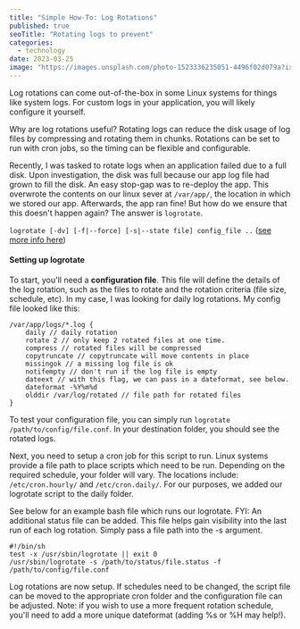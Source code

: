 ```yaml
---
title: "Simple How-To: Log Rotations"
published: true
seoTitle: "Rotating logs to prevent"
categories:
  - technology
date: 2023-03-25
image: "https://images.unsplash.com/photo-1523336235051-4496f02d079a?ixlib=rb-4.0.3&ixid=MnwxMjA3fDB8MHxwaG90by1wYWdlfHx8fGVufDB8fHx8&auto=format&fit=crop&w=1471&q=80"
---
```


Log rotations can come out-of-the-box in some Linux systems for things like system logs. For custom logs in your application, you will likely configure it yourself.

Why are log rotations useful? Rotating logs can reduce the disk usage of log files by compressing and rotating them in chunks. Rotations can be set to run with cron jobs, so the timing can be flexible and configurable.

Recently, I was tasked to rotate logs when an application failed due to a full disk. Upon investigation, the disk was full because our app log file had grown to fill the disk. An easy stop-gap was to re-deploy the app. This overwrote the contents on our linux sever at `/var/app/`, the location in which we stored our app. Afterwards, the app ran fine! But how do we ensure that this doesn't happen again? The answer is `logrotate`.

`logrotate [-dv] [-f|--force] [-s|--state file] config_file ..` ([see more info here](https://linux.die.net/man/8/logrotate))

#### Setting up logrotate

To start, you'll need a **configuration file**. This file will define the details of the log rotation, such as the files to rotate and the rotation criteria (file size, schedule, etc). In my case, I was looking for daily log rotations. My config file looked like this:

```
/var/app/logs/*.log {
    daily // daily rotation
    rotate 2 // only keep 2 rotated files at one time.
    compress // rotated files will be compressed
    copytruncate // copytruncate will move contents in place
    missingok // a missing log file is ok
    notifempty // don't run if the log file is empty
    dateext // with this flag, we can pass in a dateformat, see below.
    dateformat -%Y%m%d
    olddir /var/log/rotated // file path for rotated files
}
```

To test your configuration file, you can simply run `logrotate /path/to/config/file.conf`. In your destination folder, you should see the rotated logs.

Next, you need to setup a cron job for this script to run. Linux systems provide a file path to place scripts which need to be run. Depending on the required schedule, your folder will vary. The locations include: `/etc/cron.hourly/` and `/etc/cron.daily/`. For our purposes, we added our logrotate script to the daily folder.

See below for an example bash file which runs our logrotate.
FYI: An additional status file can be added. This file helps gain visibility into the last run of each log rotation. Simply pass a file path into the -s argument.

```
#!/bin/sh
test -x /usr/sbin/logrotate || exit 0
/usr/sbin/logrotate -s /path/to/status/file.status -f /path/to/config/file.conf
```

Log rotations are now setup. If schedules need to be changed, the script file can be moved to the appropriate cron folder and the configuration file can be adjusted. Note: if you wish to use a more frequent rotation schedule, you'll need to add a more unique dateformat (adding %s or %H may help!).
